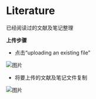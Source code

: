 # Literature
已经阅读过的文献及笔记整理

**上传步骤**
- 点击“uploading an existing file”

![图片](https://user-images.githubusercontent.com/120647923/209515937-9f2765f5-1a56-4c42-bbe4-6bf1ebce12aa.png)

- 将要上传的文献及笔记文件复制

![图片](https://user-images.githubusercontent.com/120647923/209515996-1967942e-a788-4565-b255-c00ea4492035.png)

